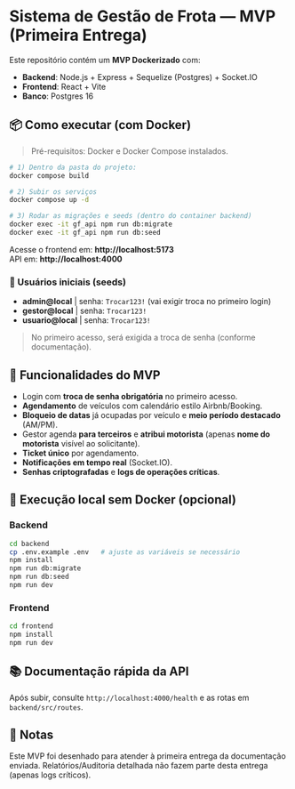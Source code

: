# Sistema de Gestão de Frota — MVP (Primeira Entrega)

Este repositório contém um **MVP Dockerizado** com:
- **Backend**: Node.js + Express + Sequelize (Postgres) + Socket.IO
- **Frontend**: React + Vite
- **Banco**: Postgres 16

## 📦 Como executar (com Docker)

> Pré-requisitos: Docker e Docker Compose instalados.

```bash
# 1) Dentro da pasta do projeto:
docker compose build

# 2) Subir os serviços
docker compose up -d

# 3) Rodar as migrações e seeds (dentro do container backend)
docker exec -it gf_api npm run db:migrate
docker exec -it gf_api npm run db:seed
```

Acesse o frontend em: **http://localhost:5173**  
API em: **http://localhost:4000**

### 🔐 Usuários iniciais (seeds)
- **admin@local** | senha: `Trocar123!` (vai exigir troca no primeiro login)
- **gestor@local** | senha: `Trocar123!`
- **usuario@local** | senha: `Trocar123!`

> No primeiro acesso, será exigida a troca de senha (conforme documentação).

## 🚀 Funcionalidades do MVP
- Login com **troca de senha obrigatória** no primeiro acesso.
- **Agendamento** de veículos com calendário estilo Airbnb/Booking.
- **Bloqueio de datas** já ocupadas por veículo e **meio período destacado** (AM/PM).
- Gestor agenda **para terceiros** e **atribui motorista** (apenas **nome do motorista** visível ao solicitante).
- **Ticket único** por agendamento.
- **Notificações em tempo real** (Socket.IO).
- **Senhas criptografadas** e **logs de operações críticas**.

## 🧰 Execução local sem Docker (opcional)

### Backend
```bash
cd backend
cp .env.example .env   # ajuste as variáveis se necessário
npm install
npm run db:migrate
npm run db:seed
npm run dev
```

### Frontend
```bash
cd frontend
npm install
npm run dev
```

## 📚 Documentação rápida da API
Após subir, consulte `http://localhost:4000/health` e as rotas em `backend/src/routes`.

## 📝 Notas
Este MVP foi desenhado para atender à primeira entrega da documentação enviada.
Relatórios/Auditoria detalhada não fazem parte desta entrega (apenas logs críticos).
